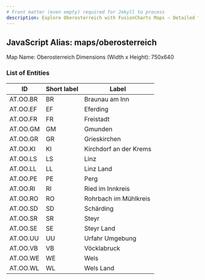 ```yaml
---
# Front matter (even empty) required for Jekyll to process
description: Explore Oberosterreich with FusionCharts Maps – Detailed features for seamless integration. Try now & enhance your data visualization today! 
---
```


## JavaScript Alias: maps/oberosterreich

Map Name: Oberosterreich
Dimensions (Width x Height): 750x640





### List of Entities

ID | Short label | Label
---|---|---|
AT.OO.BR|BR|Braunau am Inn
AT.OO.EF|EF|Eferding
AT.OO.FR|FR|Freistadt
AT.OO.GM|GM|Gmunden
AT.OO.GR|GR|Grieskirchen
AT.OO.KI|KI|Kirchdorf an der Krems
AT.OO.LS|LS|Linz
AT.OO.LL|LL|Linz Land
AT.OO.PE|PE|Perg
AT.OO.RI|RI|Ried im Innkreis
AT.OO.RO|RO|Rohrbach im Mühlkreis
AT.OO.SD|SD|Schärding
AT.OO.SR|SR|Steyr
AT.OO.SE|SE|Steyr Land
AT.OO.UU|UU|Urfahr Umgebung
AT.OO.VB|VB|Vöcklabruck
AT.OO.WE|WE|Wels
AT.OO.WL|WL|Wels Land

